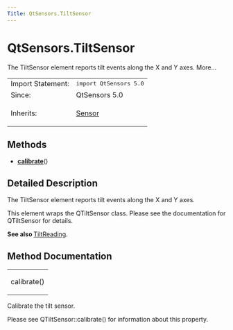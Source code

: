 ```yaml
---
Title: QtSensors.TiltSensor
---
```


# QtSensors.TiltSensor

<span class="subtitle"></span>
<!-- $$$TiltSensor-brief -->
<p>The TiltSensor element reports tilt events along the X and Y axes. More...</p>
<!-- @@@TiltSensor -->
<table class="alignedsummary">
<tr><td class="memItemLeft rightAlign topAlign"> Import Statement:</td><td class="memItemRight bottomAlign"> </b><tt>import QtSensors 5.0</tt></td></tr><tr><td class="memItemLeft rightAlign topAlign"> Since:</td><td class="memItemRight bottomAlign">  QtSensors 5.0</td></tr><tr><td class="memItemLeft rightAlign topAlign"> Inherits:</td><td class="memItemRight bottomAlign"> <p><a href="QtSensors.Sensor.md">Sensor</a></p>
</td></tr></table><ul>
</ul>
<h2>Methods</h2>
<ul>
<li class="fn"><b><b><a href="#calibrate-method">calibrate</a></b></b>()</li>
</ul>
<!-- $$$TiltSensor-description -->
<h2>Detailed Description</h2>
<p>The TiltSensor element reports tilt events along the X and Y axes.</p>
<p>This element wraps the QTiltSensor class. Please see the documentation for QTiltSensor for details.</p>
<p><b>See also </b><a href="QtSensors.TiltReading.md">TiltReading</a>.</p>
<!-- @@@TiltSensor -->
<h2>Method Documentation</h2>
<!-- $$$calibrate -->
<table class="qmlname"><tr valign="top"><td class="tblQmlFuncNode"><p><span class="name">calibrate</span>()</p></td></tr></table><p>Calibrate the tilt sensor.</p>
<p>Please see QTiltSensor::calibrate() for information about this property.</p>
<!-- @@@calibrate -->
<br/>
